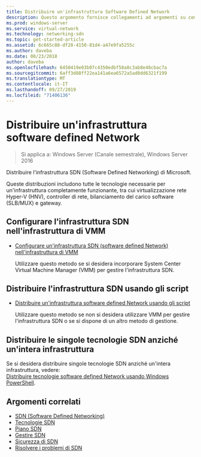 ```yaml
---
title: Distribuire un'infrastruttura Software Defined Network
description: Questo argomento fornisce collegamenti ad argomenti su come distribuire un'infrastruttura SDN (software defined Network) Microsoft usando gli script in Windows Server 2016.
ms.prod: windows-server
ms.service: virtual-network
ms.technology: networking-sdn
ms.topic: get-started-article
ms.assetid: 6c665c88-df28-4150-81d4-a47e9fa5255c
ms.author: daveba
ms.date: 08/23/2018
author: daveba
ms.openlocfilehash: 6450419e03b07c4350edbf58a8c3ab8e48cbac7a
ms.sourcegitcommit: 6aff3d88ff22ea141a6ea6572a5ad8dd6321f199
ms.translationtype: MT
ms.contentlocale: it-IT
ms.lasthandoff: 09/27/2019
ms.locfileid: "71406136"
---
```

# <a name="deploy-a-software-defined-network-infrastructure"></a>Distribuire un'infrastruttura software defined Network

>Si applica a: Windows Server (Canale semestrale), Windows Server 2016

Distribuire l'infrastruttura SDN (Software Defined Networking) di Microsoft.   
  
Queste distribuzioni includono tutte le tecnologie necessarie per un'infrastruttura completamente funzionante, tra cui virtualizzazione rete Hyper-V (HNV), controller di rete, bilanciamento del carico software (SLB/MUX) e gateway.  
  
## <a name="set-up-sdn-infrastructure-in-the-vmm-fabric"></a>Configurare l'infrastruttura SDN nell'infrastruttura di VMM



  
-   [Configurare un'infrastruttura SDN (software defined Network) nell'infrastruttura di VMM](https://docs.microsoft.com/system-center/vmm/deploy-sdn)  
  
    Utilizzare questo metodo se si desidera incorporare System Center Virtual Machine Manager (VMM) per gestire l'infrastruttura SDN.  
 
## <a name="deploy-sdn-infrastructure-using-scripts"></a>Distribuire l'infrastruttura SDN usando gli script
 
-   [Distribuire un'infrastruttura software defined Network usando gli script](../../sdn/deploy/Deploy-a-Software-Defined-Network-infrastructure-using-scripts.md)  
  
    Utilizzare questo metodo se non si desidera utilizzare VMM per gestire l'infrastruttura SDN o se si dispone di un altro metodo di gestione.  


## <a name="deploy-individual-sdn-technologies-instead-of-an-entire-infrastructure"></a>Distribuire le singole tecnologie SDN anziché un'intera infrastruttura  
 Se si desidera distribuire singole tecnologie SDN anziché un'intera infrastruttura, vedere:  
[Distribuire tecnologie software defined Network usando Windows PowerShell](Deploy-Software-Defined-Network-Technologies-using-Windows-PowerShell.md).    
  




  


## <a name="related-topics"></a>Argomenti correlati
- [SDN (Software Defined Networking)](../Software-Defined-Networking--SDN-.md)  
- [Tecnologie SDN](../technologies/Software-Defined-Networking-Technologies.md)  
- [Piano SDN](../plan/plan-a-software-defined-network-infrastructure.md)  
- [Gestire SDN](../manage/manage-sdn.md)
- [Sicurezza di SDN](../security/sdn-security-top.md)
- [Risolvere i problemi di SDN](../troubleshoot/Troubleshoot-Software-Defined-Networking.md)